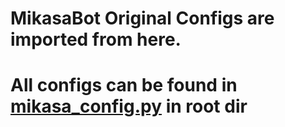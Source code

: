 # MikasaBot Original Configs are imported from here.

# All configs can be found in [mikasa_config.py](https://github.com/TheVaders/InVade/blob/master/mikasa_config.py) in root dir
